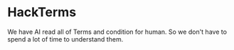 # HackTerms
We have AI read all of Terms and condition for human. So we don't have to spend a lot of time to understand them.

